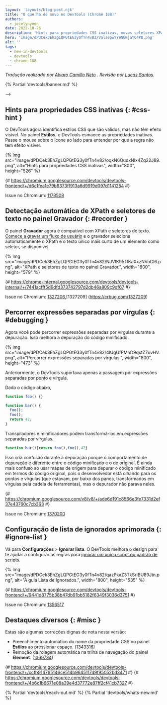 ```yaml
---
layout: 'layouts/blog-post.njk'
title: "O que há de novo no DevTools (Chrome 108)"
authors:
  - jecelynyeen
date: 2022-10-26
description: 'Hints para propriedades CSS inativas, novos seletores XPath e de texto no Gravador e muito mais.'
hero: 'image/dPDCek3EhZgLQPGtEG3y0fTn4v82/VGla0pwYY9NGKjaYO4P8.png'
alt: ''
tags:
  - new-in-devtools
  - devtools
  - chrome-108
---
```


*Tradução realizada por [Alvaro Camillo Neto](https://www.linkedin.com/in/alvarocamillont/) . Revisão por [Lucas Santos](https://lsantos.dev).*

{% Partial 'devtools/banner.md' %}

<!-- Translation instructions:
  1. Remove the "draft: true" tag above when submitting PR
  2. Provide translations under each of the English commented original content
  3. Translate the "description" tag above
  4. Translate all the <img> alt text
  5. Update the sites/pt/_partials/devtools/whats-new.md file -->


<!-- ## Hints for inactive CSS properties {: #css-hint <!-- } --> -->
## Hints para propriedades CSS inativas {: #css-hint }

<!-- DevTools now identifies CSS styles that are valid but have no visible effect. In the **Styles** pane, DevTools fades out the inactive properties. Hover over the icon next to it to understand why the rule has no visible effect.  -->
O DevTools agora identifica estilos CSS que são válidos, mas não têm efeito visível. No painel **Estilos**, o DevTools esmaece as propriedades inativas. Passe o mouse sobre o ícone ao lado para entender por que a regra não tem efeito visível.

{% Img src="image/dPDCek3EhZgLQPGtEG3y0fTn4v82/oqkN6QudxNIx4Zq22J89.png", alt="Hints para propriedades CSS inativas", width="800", height="526" %}

{# https://chromium.googlesource.com/devtools/devtools-frontend/+/d6c1fea1e79b8373ff913a6d9919d097d1141254 #}

Issue no Chromium: [1178508](https://crbug.com/1178508)


<!-- ## Auto-detect XPath and text selectors in the Recorder panel {: #recorder } -->
## Detectação automática de XPath e seletores de texto no painel Gravador {: #recorder }

<!-- The **Recorder** panel now supports XPath and text selectors. [Start recording a user flow](/docs/devtools/recorder/#record) and the recorder automatically picks the XPath and shortest unique text of an element as selector if available. -->

O painel **Gravador** agora é compatível com XPath e seletores de texto. [Comece a gravar um fluxo de usuário](/docs/devtools/recorder/#record) e o gravador seleciona automaticamente o XPath e o texto único mais curto de um elemento como seletor, se disponível.

{% Img src="image/dPDCek3EhZgLQPGtEG3y0fTn4v82/NJVIK95TtKaXxzNVoGI6.png", alt="XPath e seletores de texto no painel Gravador.", width="800", height="579" %}

{# https://chrome-internal.googlesource.com/devtools/devtools-internal/+/7441acfff5d9dfd373742797d2db46a809c9df67 #}

Issue no Chromium: [1327206](https://crbug.com/1327206),[1327209] (https://crbug.com/1327209)


<!-- ## Step through comma-separated expressions {: #debugging } -->
 ## Percorrer expressões separadas por vírgulas {: #debugging }
<!-- You can now step through comma-separated expressions during debugging. This improves the debuggability of minified code. -->
Agora você pode percorrer expressões separadas por vírgulas durante a depuração. Isso melhora a depuração do código minificado.

{% Img src="image/dPDCek3EhZgLQPGtEG3y0fTn4v82/4lUgUfPMhD9qxtZ7uvHV.png", alt="Percorrer expressões separadas por vírgulas.", width="800", height="473" %}

<!-- Previously, DevTools only supported stepping through semicolon-separated expressions. -->
Anteriormente, o DevTools suportava apenas a passagem por expressões separadas por ponto e vírgula.
<!-- Given the code below, -->
Dado o código abaixo,

```js
function foo() {}

function bar() {
  foo();
  foo();
  return 42;
}
```

<!-- Transpilers and minifiers may turn them into comma-separated expressions. -->
Transpiladores e minificadores podem transformá-los em expressões separadas por vírgulas.

```js
function bar(){return foo(),foo(),42}
```  

<!-- This creates confusion during debugging because the stepping behavior is different between minified and authored code. It is even more confusing when using sourcemaps to debug the minified code in terms of the original code, as the developer is then looking at semicolons (which were under the hood turned into commas by the toolchain) but the debugger doesn't stop on them. -->
Isso cria confusão durante a depuração porque o comportamento de depuração é diferente entre o código minificado e o de original. É ainda mais confuso ao usar mapas de origem para depurar o código minificado em termos do código original, pois o desenvolvedor está olhando para os pontos e vírgulas (que estavam, por baixo dos panos, transformados em vírgulas pela cadeia de ferramentas), mas o depurador não parava neles.

{# https://chromium.googlesource.com/v8/v8/+/ade6d191c8566e3fe7331d2ef37e43760c7cb363 #}

Issue no Chromium: [1370200](https://crbug.com/1370200)


<!-- ## Improved Ignore list setting {: #ignore-list } -->
## Configuração de lista de ignorados aprimorada {: #ignore-list }
<!-- Go to **Settings** > **Ignore List**. DevTools improves the design to help you configure the rules to [ignore a single script or pattern of scripts](/docs/devtools/javascript/reference/#settings-ignore-list). -->
Vá para **Configurações** > **Ignorar lista**. O DevTools melhora o design para te ajudar a configurar as regras para [ignorar um único script ou padrão de scripts](/docs/devtools/javascript/reference/#settings-ignore-list).

{% Img src="image/dPDCek3EhZgLQPGtEG3y0fTn4v82/qazPkaZ3TkSrIBU89Jtn.png", alt="A guia Lista de Ignorados.", width="800", height="535" %}

{# https://chromium.googlesource.com/devtools/devtools-frontend/+/9441d8775b38b47db91bb5182f6349f3036d3751 #}

Issue no Chromium: [1356517](https://crbug.com/1356517)


<!-- ## Miscellaneous highlights {: #misc } -->
## Destaques diversos {: #misc }
<!-- These are some noteworthy fixes in this release: -->
Estas são algumas correções dignas de nota nesta versão:
<!-- - Autocomplete CSS property name in the **Styles** pane on pressing space. ([1343316](https://crbug.com/1343316)) -->
<!-- - Remove auto scroll in the **Element** panel’s breadcrumb. ([1369734](https://crbug.com/1369734)) -->
  - Preenchimento automático do nome da propriedade CSS no painel **Estilos** ao pressionar espaço. ([1343316](https://crbug.com/1343316))
  - Remoção da rolagem automática na trilha de navegação do painel **Element**. ([1369734](https://crbug.com/1369734))

{# https://chromium.googlesource.com/devtools/devtools-frontend/+/ccfb914765146ce514b9645117d9f95052bd3471 #}
{# https://chromium.googlesource.com/devtools/devtools-frontend/+/4b6c1b6671e08a39e4d37772e87ff2cf41cb7327 #}


{% Partial 'devtools/reach-out.md' %}
{% Partial 'devtools/whats-new.md' %}
